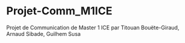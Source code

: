 # Projet-Comm_M1ICE
Projet de Communication de Master 1 ICE par Titouan Bouëte-Giraud, Arnaud Sibade, Guilhem Susa
